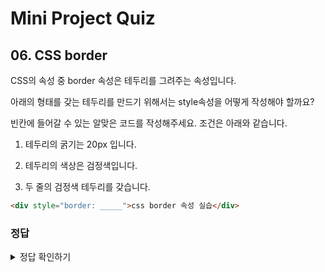 # Mini Project Quiz

## 06. CSS border

CSS의 속성 중 border 속성은 테두리를 그려주는 속성입니다.

아래의 형태를 갖는 테두리를 만드기 위해서는 style속성을 어떻게 작성해야 할까요?

빈칸에 들어갈 수 있는 알맞은 코드를 작성해주세요. 조건은 아래와 같습니다.

1. 테두리의 굵기는 20px 입니다.

2. 테두리의 색상은 검정색입니다.

3. 두 줄의 검정색 테두리를 갖습니다.

```html
<div style="border: _____">css border 속성 실습</div>
```

### 정답

<details>
<summary>정답 확인하기</summary>
<div markdown="1">

1. <div style = "border: 20px double;">

</div>
</details>
